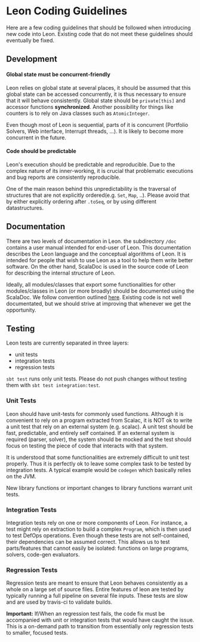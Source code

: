 # Leon Coding Guidelines


Here are a few coding guidelines that should be followed when introducing new
code into Leon. Existing code that do not meet these guidelines should
eventually be fixed.

## Development

#### Global state must be concurrent-friendly

Leon relies on global state at several places, it should be assumed that this
global state can be accessed concurrently, it is thus necessary to ensure that
it will behave consistently. Global state should be ```private[this]``` and
accessor functions **synchronized**. Another possibility for things like
counters is to rely on Java classes such as ```AtomicInteger```.

Even though most of Leon is sequential, parts of it is concurrent (Portfolio
Solvers, Web interface, Interrupt threads, ...). It is likely to become more
concurrent in the future.

#### Code should be predictable

Leon's execution should be predictable and reproducible. Due to the complex
nature of its inner-working, it is crucial that problematic executions and bug
reports are consistently reproducible.

One of the main reason behind this unpredictability is the traversal of
structures that are not explicitly ordered(e.g. ``Set``, ``Map``, ..). Please
avoid that by either explicitly ordering after ``.toSeq``, or by using
different datastructures.


## Documentation

There are two levels of documentation in Leon. the subdirectory ```/doc```
contains a user manual intended for end-user of Leon. This documentation
describes the Leon language and the conceptual algorithms of Leon. It is
intended for people that wish to use Leon as a tool to help them write better
software. On the other hand, ScalaDoc is used in the source code of Leon for
describing the internal structure of Leon.

Ideally, all modules/classes that export some functionalities for other
modules/classes in Leon (or more broadly) should be documented using the
ScalaDoc.  We follow convention outlined
[here](http://docs.scala-lang.org/style/scaladoc.html).  Existing code is not
well documentated, but we should strive at improving that whenever we get the
opportunity.


## Testing

Leon tests are currently separated in three layers:
- unit tests
- integration tests
- regression tests

```sbt test``` runs only unit tests. Please do not push changes without testing them with ```sbt test integration:test```.


### Unit Tests

Leon should have unit-tests for commonly used functions. Although it is
convenient to rely on a program extracted from Scalac, it is NOT ok to
write a unit test that rely on an external system (e.g. scalac).
A unit test should be fast, predictable, and entirely self contained.
If an external system is required (parser, solver), the system should be mocked
and the test should focus on testing the piece of code that interacts with
that system.

It is understood that some functionalities are extremely difficult to unit
test properly. Thus it is perfectly ok to leave some complex task to be tested
by integration tests. A typical example would be ```codegen``` which basically
relies on the JVM.

New library functions or important changes to library functions warrant unit
tests.

### Integration Tests

Integration tests rely on one or more components of Leon. For instance, a test might rely on extraction to build a complex ```Program```, which is then used to test DefOps operations. Even though these tests are not self-contained, their dependencies can be assumed correct. This allows us to test parts/features that cannot easily be isolated: functions on large programs, solvers, code-gen evaluators.

### Regression Tests

Regression tests are meant to ensure that Leon behaves consistently as a whole on a large set of source files. Entire features of leon are tested by typically running a full pipeline on several file inputs. These tests are slow and are used by travis-ci to validate builds.

**Important:** If/When an regression test fails, the code fix must be accompanied with unit or integration tests that would have caught the issue. This is a on-demand path to transition from essentially only regression tests to smaller, focused tests.
